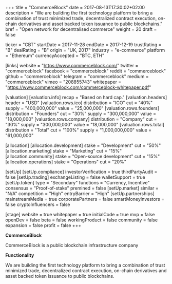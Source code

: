 +++
title = "CommerceBlock"
date = 2017-08-13T17:30:02+02:00
description = "We are building the first technology platform to bring a combination of trust minimized trade, decentralized contract execution, on-chain derivatives and asset backed token issuance to public blockchains."
bref = "Open network for decentralised commerce"
weight = 20
draft = false

ticker = "CBT"
startDate = 2017-11-28
endDate = 2017-12-19
trustRating = "B"
dealRating = "B"
origin = "UK, 2017"
industry = "e-commerce"
platform = "Ethereum"
currencyAccepted = "BTC, ETH"

[links]
  website = "https://www.commerceblock.com/"
  twitter = "commerceblock"
  facebook = "commerceblock"
  reddit = "commerceblock"
  github = "commerceblock"
  telegram = "commerceblock"
  medium = "commerceblock"
  vimeo = "208855743"
  whitepaper = "https://www.commerceblock.com/commerceblock-whitepaper.pdf"

[valuation]
  [valuation.info]
    recap = "Based on hard cap."
  [valuation.headers]
    header = "USD"
    [valuation.rows.ico]
      distribution = "ICO"
      cut = "40%"
      supply = "400,000,000"
      value = "25,000,000"
    [valuation.rows.founders]
      distribution = "Founders"
      cut = "30%"
      supply = "300,000,000"
      value = "18,000,000"
    [valuation.rows.company]
      distribution = "Company"
      cut = "30%"
      supply = "300,000,000"
      value = "18,000,000"
    [valuation.rows.total]
      distribution = "Total"
      cut = "100%"
      supply = "1,000,000,000"
      value = "61,000,000"

[allocation]
  [allocation.development]
    stake = "Development"
    cut = "50%"
  [allocation.marketing]
    stake = "Marketing"
    cut = "15%"
  [allocation.community]
    stake = "Open-source development"
    cut = "15%"
  [allocation.operations]
    stake = "Operations"
    cut = "20%"

[setUp]
  [setUp.compliance]
    investorVerification = true
    thirdPartyAudit = false
  [setUp.trading]
    exchangeListing = false
    walletSupport = true
  [setUp.token]
    type = "Secondary"
    functions = "Currency, Incentive"
    consensus = "Proof-of-stake"
    premined = false
  [setUp.market]
    similar = "N/A"
    competition = "High"
    entryBarrier = "High"
  [setUp.partnerships]
    mainstreamMedia = true
    corporatePartners = false
    smartMoneyInvestors = false
    cryptoInfluencers = false

[stage]
  website = true
  whitepaper = true
  initialCode = true
  mvp = false
  openDev = false
  beta = false
  workingProduct = false
  community = false
  expansion = false
  profit = false
+++

**CommerceBlock**

CommerceBlock is a public blockchain infrastructure company

**Functionality**

We are building the first technology platform to bring a combination of trust minimized trade, decentralized contract execution, on-chain derivatives and asset backed token issuance to public blockchains.

